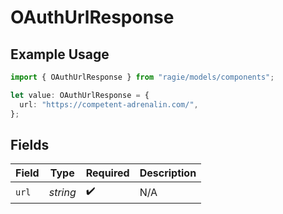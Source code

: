 # OAuthUrlResponse

## Example Usage

```typescript
import { OAuthUrlResponse } from "ragie/models/components";

let value: OAuthUrlResponse = {
  url: "https://competent-adrenalin.com/",
};
```

## Fields

| Field              | Type               | Required           | Description        |
| ------------------ | ------------------ | ------------------ | ------------------ |
| `url`              | *string*           | :heavy_check_mark: | N/A                |